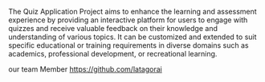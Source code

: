 The Quiz Application Project aims to enhance the learning and assessment experience by providing an interactive platform for users to engage with quizzes and receive valuable feedback on their knowledge and understanding of various topics.
It can be customized and extended to suit specific educational or training requirements in diverse domains such as academics, professional development, or recreational learning.


our team Member https://github.com/latagorai
